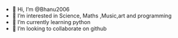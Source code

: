 - 👋 Hi, I’m @Bhanu2006
- 👀 I’m interested in Science, Maths ,Music,art and programming
- 🌱 I’m currently learning python
- 💞️ I’m looking to collaborate on github

<!---
Bhanu2006/Bhanu2006 is a ✨ special ✨ repository because its `README.md` (this file) appears on your GitHub profile.
You can click the Preview link to take a look at your changes.
--->
